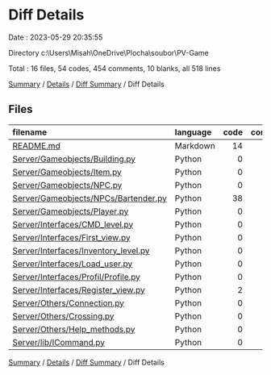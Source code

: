 # Diff Details

Date : 2023-05-29 20:35:55

Directory c:\\Users\\Misah\\OneDrive\\Plocha\\soubor\\PV-Game

Total : 16 files,  54 codes, 454 comments, 10 blanks, all 518 lines

[Summary](results.md) / [Details](details.md) / [Diff Summary](diff.md) / Diff Details

## Files
| filename | language | code | comment | blank | total |
| :--- | :--- | ---: | ---: | ---: | ---: |
| [README.md](/README.md) | Markdown | 14 | 0 | 2 | 16 |
| [Server/Gameobjects/Building.py](/Server/Gameobjects/Building.py) | Python | 0 | 58 | 2 | 60 |
| [Server/Gameobjects/Item.py](/Server/Gameobjects/Item.py) | Python | 0 | 24 | 0 | 24 |
| [Server/Gameobjects/NPC.py](/Server/Gameobjects/NPC.py) | Python | 0 | 14 | 0 | 14 |
| [Server/Gameobjects/NPCs/Bartender.py](/Server/Gameobjects/NPCs/Bartender.py) | Python | 38 | 0 | 4 | 42 |
| [Server/Gameobjects/Player.py](/Server/Gameobjects/Player.py) | Python | 0 | 74 | 0 | 74 |
| [Server/Interfaces/CMD_level.py](/Server/Interfaces/CMD_level.py) | Python | 0 | 26 | 0 | 26 |
| [Server/Interfaces/First_view.py](/Server/Interfaces/First_view.py) | Python | 0 | 32 | 0 | 32 |
| [Server/Interfaces/Inventory_level.py](/Server/Interfaces/Inventory_level.py) | Python | 0 | 74 | 2 | 76 |
| [Server/Interfaces/Load_user.py](/Server/Interfaces/Load_user.py) | Python | 0 | 11 | 0 | 11 |
| [Server/Interfaces/Profil/Profile.py](/Server/Interfaces/Profil/Profile.py) | Python | 0 | 28 | 0 | 28 |
| [Server/Interfaces/Register_view.py](/Server/Interfaces/Register_view.py) | Python | 2 | 55 | 0 | 57 |
| [Server/Others/Connection.py](/Server/Others/Connection.py) | Python | 0 | -4 | 0 | -4 |
| [Server/Others/Crossing.py](/Server/Others/Crossing.py) | Python | 0 | 40 | 0 | 40 |
| [Server/Others/Help_methods.py](/Server/Others/Help_methods.py) | Python | 0 | 11 | 0 | 11 |
| [Server/lib/ICommand.py](/Server/lib/ICommand.py) | Python | 0 | 11 | 0 | 11 |

[Summary](results.md) / [Details](details.md) / [Diff Summary](diff.md) / Diff Details